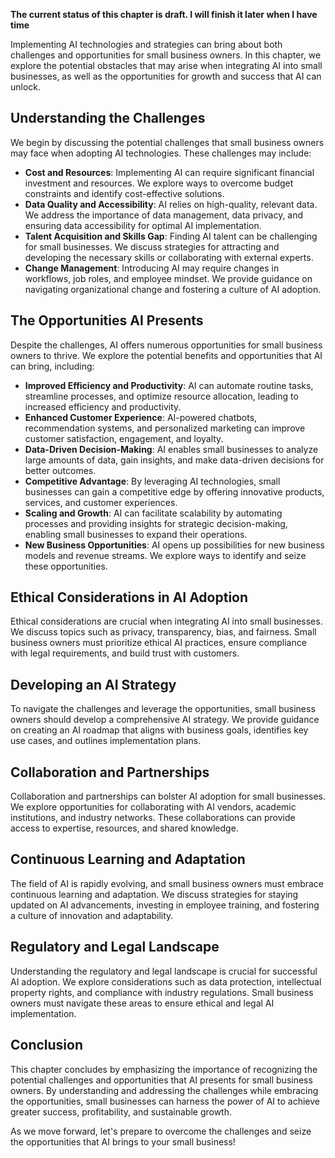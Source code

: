 **The current status of this chapter is draft. I will finish it later when I have time**

Implementing AI technologies and strategies can bring about both challenges and opportunities for small business owners. In this chapter, we explore the potential obstacles that may arise when integrating AI into small businesses, as well as the opportunities for growth and success that AI can unlock.

Understanding the Challenges
----------------------------

We begin by discussing the potential challenges that small business owners may face when adopting AI technologies. These challenges may include:

* **Cost and Resources**: Implementing AI can require significant financial investment and resources. We explore ways to overcome budget constraints and identify cost-effective solutions.
* **Data Quality and Accessibility**: AI relies on high-quality, relevant data. We address the importance of data management, data privacy, and ensuring data accessibility for optimal AI implementation.
* **Talent Acquisition and Skills Gap**: Finding AI talent can be challenging for small businesses. We discuss strategies for attracting and developing the necessary skills or collaborating with external experts.
* **Change Management**: Introducing AI may require changes in workflows, job roles, and employee mindset. We provide guidance on navigating organizational change and fostering a culture of AI adoption.

The Opportunities AI Presents
-----------------------------

Despite the challenges, AI offers numerous opportunities for small business owners to thrive. We explore the potential benefits and opportunities that AI can bring, including:

* **Improved Efficiency and Productivity**: AI can automate routine tasks, streamline processes, and optimize resource allocation, leading to increased efficiency and productivity.
* **Enhanced Customer Experience**: AI-powered chatbots, recommendation systems, and personalized marketing can improve customer satisfaction, engagement, and loyalty.
* **Data-Driven Decision-Making**: AI enables small businesses to analyze large amounts of data, gain insights, and make data-driven decisions for better outcomes.
* **Competitive Advantage**: By leveraging AI technologies, small businesses can gain a competitive edge by offering innovative products, services, and customer experiences.
* **Scaling and Growth**: AI can facilitate scalability by automating processes and providing insights for strategic decision-making, enabling small businesses to expand their operations.
* **New Business Opportunities**: AI opens up possibilities for new business models and revenue streams. We explore ways to identify and seize these opportunities.

Ethical Considerations in AI Adoption
-------------------------------------

Ethical considerations are crucial when integrating AI into small businesses. We discuss topics such as privacy, transparency, bias, and fairness. Small business owners must prioritize ethical AI practices, ensure compliance with legal requirements, and build trust with customers.

Developing an AI Strategy
-------------------------

To navigate the challenges and leverage the opportunities, small business owners should develop a comprehensive AI strategy. We provide guidance on creating an AI roadmap that aligns with business goals, identifies key use cases, and outlines implementation plans.

Collaboration and Partnerships
------------------------------

Collaboration and partnerships can bolster AI adoption for small businesses. We explore opportunities for collaborating with AI vendors, academic institutions, and industry networks. These collaborations can provide access to expertise, resources, and shared knowledge.

Continuous Learning and Adaptation
----------------------------------

The field of AI is rapidly evolving, and small business owners must embrace continuous learning and adaptation. We discuss strategies for staying updated on AI advancements, investing in employee training, and fostering a culture of innovation and adaptability.

Regulatory and Legal Landscape
------------------------------

Understanding the regulatory and legal landscape is crucial for successful AI adoption. We explore considerations such as data protection, intellectual property rights, and compliance with industry regulations. Small business owners must navigate these areas to ensure ethical and legal AI implementation.

Conclusion
----------

This chapter concludes by emphasizing the importance of recognizing the potential challenges and opportunities that AI presents for small business owners. By understanding and addressing the challenges while embracing the opportunities, small businesses can harness the power of AI to achieve greater success, profitability, and sustainable growth.

As we move forward, let's prepare to overcome the challenges and seize the opportunities that AI brings to your small business!
